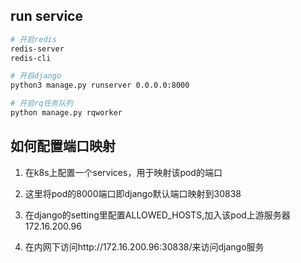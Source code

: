 ## run service
```sh
# 开启redis
redis-server 
redis-cli
```


```sh
# 开启django
python3 manage.py runserver 0.0.0.0:8000
```


```sh
# 开启rq任务队列
python manage.py rqworker  
```
## 如何配置端口映射
1. 在k8s上配置一个services，用于映射该pod的端口

2. 这里将pod的8000端口即django默认端口映射到30838

3. 在django的setting里配置ALLOWED_HOSTS,加入该pod上游服务器172.16.200.96

4. 在内网下访问http://172.16.200.96:30838/来访问django服务